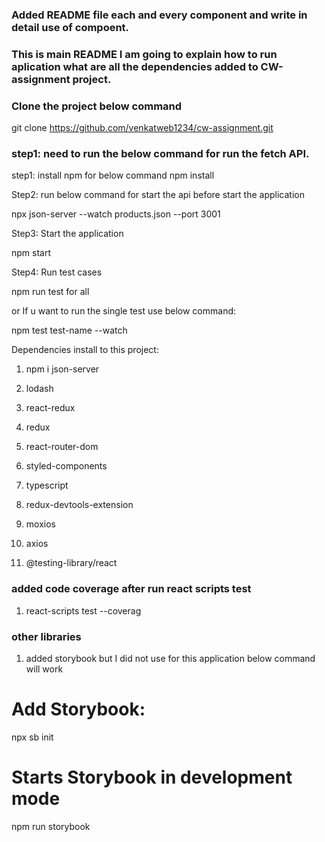 ### Added README file each and every component and write in detail use of compoent.

### This is main README I am going to explain how to run aplication what are all the dependencies added to CW-assignment project.

### Clone the project below command
git clone https://github.com/venkatweb1234/cw-assignment.git

### step1: need to run the below command for run the fetch API.
step1: install npm for below command
npm install

Step2: run below command for start the api before start the application

npx json-server --watch products.json --port 3001


Step3: Start the application 

npm start

Step4: Run test cases

npm run test for all

or
If u want to run the single test use below command:

npm test test-name --watch 

Dependencies install to this project:

1) npm i json-server

2) lodash

3) react-redux

4) redux

5) react-router-dom

6) styled-components

7) typescript

8) redux-devtools-extension

9) moxios

10) axios

11) @testing-library/react


### added code coverage after run react scripts test

1) react-scripts test --coverag

### other libraries

1) added storybook but I did not use for this application below command will work

# Add Storybook:
npx sb init

# Starts Storybook in development mode
npm run storybook

